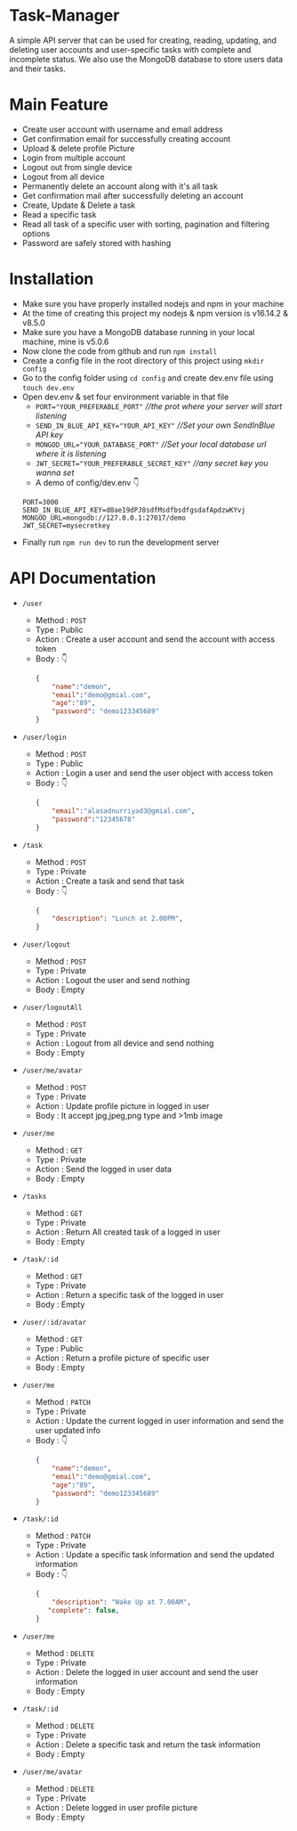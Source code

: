 # Task-Manager

A simple API server that can be used for creating, reading, updating, and deleting user accounts and user-specific tasks with complete and incomplete status. We also use the MongoDB database to store users data and their tasks.


# Main Feature

- Create user account with username and email address
- Get confirmation email for successfully creating account
- Upload & delete profile Picture
- Login from multiple account
- Logout out from single device
- Logout from all device
- Permanently delete an account along with it's all task
- Get confirmation mail after successfully deleting an account
- Create, Update & Delete a task
- Read a specific task
- Read all task of a specific user with sorting, pagination and filtering options
- Password are safely stored with hashing


# Installation

- Make sure you have properly installed nodejs and npm in your machine
- At the time of creating this project my nodejs & npm version is v16.14.2 & v8.5.0
- Make sure you have a MongoDB database running in your local machine, mine is v5.0.6 
- Now clone the code from github and run `npm install`
- Create a config file in the root directory of this project using `mkdir config`
- Go to the config folder using `cd config` and create dev.env file using `touch dev.env`
- Open dev.env & set four environment variable in that file 
  - `PORT="YOUR_PREFERABLE_PORT"`  *//the prot where your server will start listening*
  - `SEND_IN_BLUE_API_KEY="YOUR_API_KEY"` *//Set your own SendInBlue API key*
  - `MONGOD_URL="YOUR_DATABASE_PORT"` *//Set your local database url where it is listening*
  - `JWT_SECRET="YOUR_PREFERABLE_SECRET_KEY"` *//any secret key you wanna set*
  - A demo of config/dev.env :point_down:
  ```
  PORT=3000
  SEND_IN_BLUE_API_KEY=d0ae19dPJ8sdfMsdfbsdfgsdafApdzwKYvj
  MONGOD_URL=mongodb://127.0.0.1:27017/demo
  JWT_SECRET=mysecretkey
  ```
- Finally run `npm run dev` to run the development server 

# API Documentation

- `/user`
    - Method : `POST`
    - Type : Public
    - Action : Create a user account and send the account with access token
    - Body : :point_down:
        ```json
        {
            "name":"demon",
            "email":"demo@gmial.com",
            "age":"89",
            "password": "demo123345689"
        }
        ```

- `/user/login`
    - Method : `POST`
    - Type : Public
    - Action : Login a user and send the user object with access token
    - Body : :point_down:
        ```json
        {
            "email":"alasadnurriyad3@gmial.com",
            "password":"12345678"
        }
        ```
- `/task`
    - Method : `POST`
    - Type : Private
    - Action : Create a task and send that task
    - Body : :point_down:
        ```json
        {
            "description": "Lunch at 2.00PM",
        }
        ```


- `/user/logout`
    - Method : `POST`
    - Type : Private
    - Action : Logout the user and send nothing 
    - Body : Empty



- `/user/logoutAll`
    - Method : `POST`
    - Type : Private
    - Action : Logout from all device and send nothing
    - Body : Empty
  

- `/user/me/avatar`
    - Method : `POST`
    - Type : Private
    - Action : Update profile picture in logged in user
    - Body : It accept jpg,jpeg,png type and >1mb image



- `/user/me`
    - Method : `GET`
    - Type : Private
    - Action : Send the logged in user data
    - Body : Empty



- `/tasks`
    - Method : `GET`
    - Type : Private
    - Action : Return All created task of a logged in user
    - Body : Empty

- `/task/:id`
    - Method : `GET`
    - Type : Private
    - Action : Return a specific task of the logged in user
    - Body : Empty


- `/user/:id/avatar`
    - Method : `GET`
    - Type : Public
    - Action : Return a profile picture of specific user 
    - Body : Empty


- `/user/me`
    - Method : `PATCH`
    - Type : Private
    - Action : Update the current logged in user information and send the user updated info
    - Body : :point_down:
        ```json
        {
            "name":"demon",
            "email":"demo@gmial.com",
            "age":"89",
            "password": "demo123345689"
        }
        ```

- `/task/:id`
    - Method : `PATCH`
    - Type : Private
    - Action : Update a specific task information and send the updated information
    - Body : :point_down:
        ```json
        {
            "description": "Wake Up at 7.00AM",
           "complete": false,
        }
        ```

- `/user/me`
    - Method : `DELETE`
    - Type : Private
    - Action : Delete the logged in user account  and send the user information
    - Body : Empty

- `/task/:id`
    - Method : `DELETE`
    - Type : Private
    - Action : Delete a specific task and return the task information
    - Body : Empty




- `/user/me/avatar`
    - Method : `DELETE`
    - Type : Private
    - Action : Delete logged in user profile picture
    - Body : Empty
